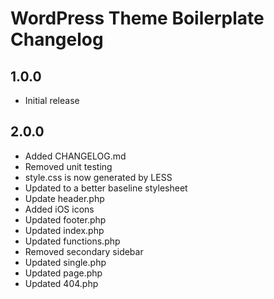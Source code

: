 WordPress Theme Boilerplate Changelog
=====================================

1.0.0
-----
* Initial release

2.0.0
-----
* Added CHANGELOG.md
* Removed unit testing
* style.css is now generated by LESS
* Updated to a better baseline stylesheet
* Update header.php
* Added iOS icons
* Updated footer.php
* Updated index.php
* Updated functions.php
* Removed secondary sidebar
* Updated single.php
* Updated page.php
* Updated 404.php